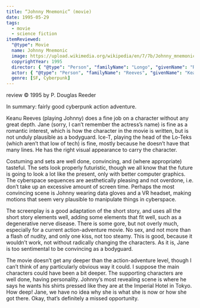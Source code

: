 ```yaml
---
title: “Johnny Mnemonic” (movie)
date: 1995-05-29
tags:
  - movie
  - science fiction
itemReviewed:
  "@type": Movie
  name: Johnny Mnemonic
  image: https://upload.wikimedia.org/wikipedia/en/7/7b/Johnny_mnemonic_ver1.jpg
  copyrightYear: 1995
  director: { "@type": "Person", "familyName": "Longo", "givenName": "Robert" }
  actor: { "@type": "Person", "familyName": "Reeves", "givenName": "Keanu"  }
  genre: [SF, Cyberpunk]
---
```


review © 1995 by P. Douglas Reeder

In summary: fairly good cyberpunk action adventure.

Keanu Reeves (playing Johnny) does a fine job on a character without any great depth. Jane (sorry, I can’t remember the actress’s name) is fine as a romantic interest, which is how the character in the movie is written, but is not unduly plausible as a bodyguard. Ice-T, playing the head of the Lo-Teks (which aren’t that low of tech) is fine, mostly because he doesn’t have that many lines. He has the right visual appearance to carry the character.

Costuming and sets are well done, convincing, and (where appropriate) tasteful. The sets look properly futuristic, though we all know that the future is going to look a lot like the present, only with better computer graphics. The cyberspace sequences are aesthetically pleasing and not overdone, i.e. don’t take up an excessive amount of screen time. Perhaps the most convincing scene is Johnny wearing data gloves and a VR headset, making motions that seem very plausible to manipulate things in cyberspace.

The screenplay is a good adaptation of the short story, and uses all the short story elements well, adding some elements that fit well, such as a degenerative nerve disease. There is some gore, but not overly much, especially for a current action-adventure movie. No sex, and not more than a flash of nudity, and only one kiss, not too steamy. This is good, because it wouldn’t work, not without radically changing the characters. As it is, Jane is too sentimental to be convincing as a bodyguard.

The movie doesn’t get any deeper than the action-adventure level, though I can’t think of any particularly obvious way it could. I suppose the main characters could have been a bit deeper. The supporting characters are well done, having personality. Johnny’s most revealing scene is where he says he wants his shirts pressed like they are at the Imperial Hotel in Tokyo. How deep! Jane, we have no idea why she is what she is now or how she got there. Okay, that’s definitely a missed opportunity.
